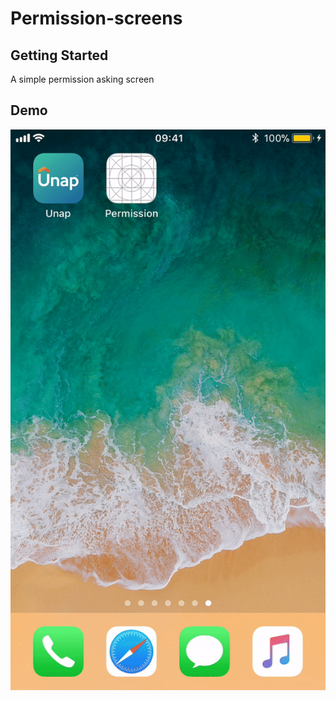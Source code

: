 # Permission-screens


## Getting Started

A simple permission asking screen



## Demo

![Demo](https://github.com/Aneesh1990/Permission-screens/blob/master/ezgif.com-video-to-gif.gif)










